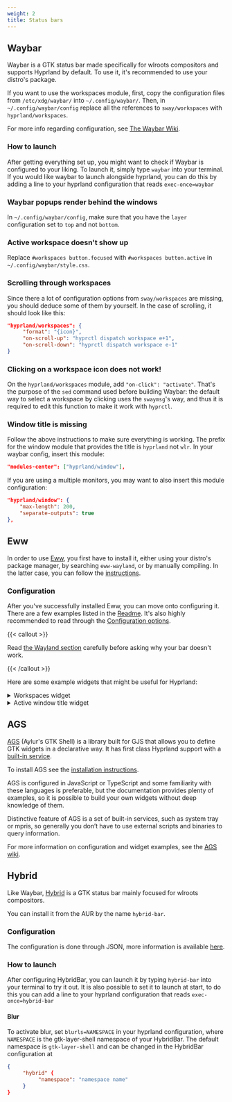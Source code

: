 ```yaml
---
weight: 2
title: Status bars
---
```


## Waybar

Waybar is a GTK status bar made specifically for wlroots compositors and
supports Hyprland by default. To use it, it's recommended to use your distro's
package.

If you want to use the workspaces module, first, copy the configuration files
from `/etc/xdg/waybar/` into `~/.config/waybar/`. Then, in
`~/.config/waybar/config` replace all the references to `sway/workspaces` with
`hyprland/workspaces`.

For more info regarding configuration, see
[The Waybar Wiki](https://github.com/Alexays/Waybar/wiki/Module:-Hyprland).

### How to launch

After getting everything set up, you might want to check if Waybar is configured
to your liking. To launch it, simply type `waybar` into your terminal. If you
would like waybar to launch alongside hyprland, you can do this by adding a line
to your hyprland configuration that reads `exec-once=waybar`

### Waybar popups render behind the windows

In `~/.config/waybar/config`, make sure that you have the `layer` configuration
set to `top` and not `bottom`.

### Active workspace doesn't show up

Replace `#workspaces button.focused` with `#workspaces button.active` in
`~/.config/waybar/style.css`.

### Scrolling through workspaces

Since there a lot of configuration options from `sway/workspaces` are missing,
you should deduce some of them by yourself. In the case of scrolling, it should
look like this:

```json
"hyprland/workspaces": {
     "format": "{icon}",
     "on-scroll-up": "hyprctl dispatch workspace e+1",
     "on-scroll-down": "hyprctl dispatch workspace e-1"
}
```

### Clicking on a workspace icon does not work!

On the `hyprland/workspaces` module, add `"on-click": "activate"`. That's the
purpose of the `sed` command used before building Waybar: the default way to
select a workspace by clicking uses the `swaymsg`'s way, and thus it is required
to edit this function to make it work with `hyprctl`.

### Window title is missing

Follow the above instructions to make sure everything is working. The prefix for
the window module that provides the title is `hyprland` not `wlr`. In your
waybar config, insert this module:

```json
"modules-center": ["hyprland/window"],
```

If you are using a multiple monitors, you may want to also insert this module
configuration:

```json
"hyprland/window": {
    "max-length": 200,
    "separate-outputs": true
},
```

## Eww

In order to use [Eww](https://github.com/elkowar/eww), you first have to install
it, either using your distro's package manager, by searching `eww-wayland`, or
by manually compiling. In the latter case, you can follow the
[instructions](https://elkowar.github.io/eww).

### Configuration

After you've successfully installed Eww, you can move onto configuring it. There
are a few examples listed in the [Readme](https://github.com/elkowar/eww). It's
also highly recommended to read through the
[Configuration options](https://elkowar.github.io/eww/configuration.html).

{{< callout >}}

Read
[the Wayland section](https://elkowar.github.io/eww/configuration.html#wayland)
carefully before asking why your bar doesn't work.

{{< /callout >}}

Here are some example widgets that might be useful for Hyprland:

<details>
<summary>Workspaces widget</summary>

This widget displays a list of workspaces 1-10. Each workspace can be clicked on
to jump to it, and scrolling over the widget cycles through them. It supports
different styles for the current workspace, occupied workspaces, and empty
workspaces. It requires [bash](https://linux.die.net/man/1/bash),
[awk](https://linux.die.net/man/1/awk),
[stdbuf](https://linux.die.net/man/1/stdbuf),
[grep](https://linux.die.net/man/1/grep),
[seq](https://linux.die.net/man/1/seq),
[socat](https://linux.die.net/man/1/socat),
[jq](https://stedolan.github.io/jq/), and [Python 3](https://www.python.org/).

#### `~/.config/eww.yuck`

```lisp
...
(deflisten workspaces :initial "[]" "bash ~/.config/eww/scripts/get-workspaces")
(deflisten current_workspace :initial "1" "bash ~/.config/eww/scripts/get-active-workspace")
(defwidget workspaces []
  (eventbox :onscroll "bash ~/.config/eww/scripts/change-active-workspace {} ${current_workspace}" :class "workspaces-widget"
    (box :space-evenly true
      (label :text "${workspaces}${current_workspace}" :visible false)
      (for workspace in workspaces
        (eventbox :onclick "hyprctl dispatch workspace ${workspace.id}"
          (box :class "workspace-entry ${workspace.id == current_workspace ? "current" : ""} ${workspace.windows > 0 ? "occupied" : "empty"}"
            (label :text "${workspace.id}")
            )
          )
        )
      )
    )
  )
...
```

#### `~/.config/eww/scripts/change-active-workspace`

```sh
#!/usr/bin/env bash
function clamp {
	min=$1
	max=$2
	val=$3
	python -c "print(max($min, min($val, $max)))"
}

direction=$1
current=$2
if test "$direction" = "down"
then
	target=$(clamp 1 10 $(($current+1)))
	echo "jumping to $target"
	hyprctl dispatch workspace $target
elif test "$direction" = "up"
then
	target=$(clamp 1 10 $(($current-1)))
	echo "jumping to $target"
	hyprctl dispatch workspace $target
fi
```

#### `~/.config/eww/scripts/get-active-workspace`

```sh
#!/usr/bin/env bash

hyprctl monitors -j | jq '.[] | select(.focused) | .activeWorkspace.id'

socat -u UNIX-CONNECT:/tmp/hypr/$HYPRLAND_INSTANCE_SIGNATURE/.socket2.sock - |
  stdbuf -o0 awk -F '>>|,' -e '/^workspace>>/ {print $2}' -e '/^focusedmon>>/ {print $3}'
```

#### `~/.config/eww/scripts/get-workspaces`

```sh
#!/usr/bin/env bash

spaces (){
	WORKSPACE_WINDOWS=$(hyprctl workspaces -j | jq 'map({key: .id | tostring, value: .windows}) | from_entries')
	seq 1 10 | jq --argjson windows "${WORKSPACE_WINDOWS}" --slurp -Mc 'map(tostring) | map({id: ., windows: ($windows[.]//0)})'
}

spaces
socat -u UNIX-CONNECT:/tmp/hypr/$HYPRLAND_INSTANCE_SIGNATURE/.socket2.sock - | while read -r line; do
	spaces
done
```

</details>

<details>
<summary>Active window title widget</summary>

This widget simply displays the title of the active window. It requires
[awk](https://linux.die.net/man/1/awk),
[stdbuf](https://linux.die.net/man/1/stdbuf),
[socat](https://linux.die.net/man/1/socat), and
[jq](https://stedolan.github.io/jq/).

#### `~/.config/eww/eww.yuck`

```lisp
...
(deflisten window :initial "..." "sh ~/.config/eww/scripts/get-window-title")
(defwidget window_w []
  (box
    (label :text "${window}"
    )
  )
...
```

#### `~/.config/eww/scripts/get-window-title`

```sh
#!/bin/sh
hyprctl activewindow -j | jq --raw-output .title
socat -u UNIX-CONNECT:/tmp/hypr/$HYPRLAND_INSTANCE_SIGNATURE/.socket2.sock - | stdbuf -o0 awk -F '>>|,' '/^activewindow>>/{print $3}'
```

</details>

## AGS

[AGS](https://github.com/Aylur/ags) (Aylur's GTK Shell) is a library built for GJS that allows you to define GTK widgets in a declarative way. It has first class Hyprland support with a [built-in service](https://aylur.github.io/ags-docs/services/hyprland/).

To install AGS see the [installation instructions](https://aylur.github.io/ags-docs/config/installation/).

AGS is configured in JavaScript or TypeScript and some familiarity with these languages is preferable, but the documentation provides plenty of examples, so it is possible to build your own widgets without deep knowledge of them.

Distinctive feature of AGS is a set of built-in services, such as system tray or mpris, so generally you don’t have to use external scripts and binaries to query information.

For more information on configuration and widget examples, see the [AGS wiki](https://aylur.github.io/ags-docs/).

## Hybrid

Like Waybar, [Hybrid](https://github.com/vars1ty/HybridBar) is a GTK status bar
mainly focused for wlroots compositors.

You can install it from the AUR by the name `hybrid-bar`.

### Configuration

The configuration is done through JSON, more information is available
[here](https://github.com/vars1ty/HybridBar).

### How to launch

After configuring HybridBar, you can launch it by typing `hybrid-bar` into your
terminal to try it out. It is also possible to set it to launch at start, to do
this you can add a line to your hyprland configuration that reads
`exec-once=hybrid-bar`

#### Blur

To activate blur, set `blurls=NAMESPACE` in your hyprland configuration, where
`NAMESPACE` is the gtk-layer-shell namespace of your HybridBar. The default
namespace is `gtk-layer-shell` and can be changed in the HybridBar configuration
at

```json
{
     "hybrid" {
          "namespace": "namespace name"
     }
}
```
